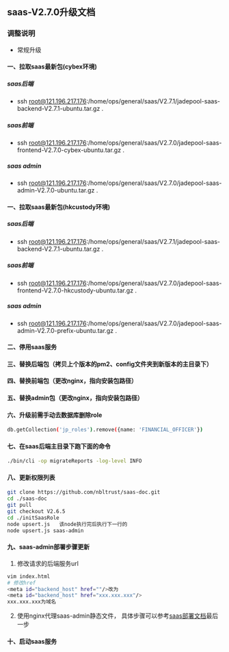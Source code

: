 ## saas-V2.7.0升级文档
### 调整说明
- 常规升级      
#### 一、拉取saas最新包(cybex环境)
##### saas后端
- ssh root@121.196.217.176:/home/ops/general/saas/V2.7.1/jadepool-saas-backend-V2.7.1-ubuntu.tar.gz .
##### saas前端
- ssh root@121.196.217.176:/home/ops/general/saas/V2.7.0/jadepool-saas-frontend-V2.7.0-cybex-ubuntu.tar.gz .
##### saas admin
- ssh root@121.196.217.176:/home/ops/general/saas/V2.7.0/jadepool-saas-admin-V2.7.0-ubuntu.tar.gz .
#### 一、拉取saas最新包(hkcustody环境)
##### saas后端
- ssh root@121.196.217.176:/home/ops/general/saas/V2.7.1/jadepool-saas-backend-V2.7.1-ubuntu.tar.gz .
##### saas前端
- ssh root@121.196.217.176:/home/ops/general/saas/V2.7.0/jadepool-saas-frontend-V2.7.0-hkcustody-ubuntu.tar.gz .
##### saas admin
- ssh root@121.196.217.176:/home/ops/general/saas/V2.7.0/jadepool-saas-admin-V2.7.0-prefix-ubuntu.tar.gz .
#### 二、停用saas服务
#### 三、替换后端包（拷贝上个版本的pm2、config文件夹到新版本的主目录下）
#### 四、替换前端包（更改nginx，指向安装包路径）
#### 五、替换admin包（更改nginx，指向安装包路径）
#### 六、升级前需手动去数据库删除role
```bash
db.getCollection('jp_roles').remove({name: 'FINANCIAL_OFFICER'})
```
#### 七、在saas后端主目录下跑下面的命令
```bash
./bin/cli -op migrateReports -log-level INFO
```
#### 八、更新权限列表
```bash
git clone https://github.com/nbltrust/saas-doc.git
cd ./saas-doc
git pull
git checkout V2.6.5
cd ./initSaasRole
node upsert.js   该node执行完后执行下一行的
node upsert.js saas-admin
```
#### 九、saas-admin部署步骤更新

1. 修改请求的后端服务url
```bash
vim index.html
# 修改href
<meta id="backend_host" href=""/>改为
<meta id="backend_host" href="xxx.xxx.xxx"/>
xxx.xxx.xxx为域名
```
2. 使用nginx代理saas-admin静态文件， 具体步骤可以参考[saas部署文档](https://github.com/nbltrust/saas-doc/blob/master/Chinese/saas%E9%83%A8%E7%BD%B2%E6%96%87%E6%A1%A3.md)最后一步

#### 十、启动saas服务
